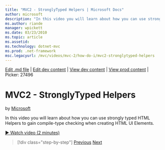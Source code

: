 ```yaml
---
title: "MVC2 - StronglyTyped Helpers | Microsoft Docs"
author: microsoft
description: "In this video you will learn about how you can use strongly typed HTML Helpers to gain compile-type checking when creating HTML UI Elements."
ms.author: riande
manager: wpickett
ms.date: 03/23/2010
ms.topic: article
ms.assetid: 
ms.technology: dotnet-mvc
ms.prod: .net-framework
msc.legacyurl: /mvc/videos/mvc-2/how-do-i/mvc2-stronglytyped-helpers
---
```

[Edit .md file](C:\Projects\msc\dev\Msc.Www\Web.ASP\App_Data\github\mvc\videos\mvc-2\how-do-i\mvc2-stronglytyped-helpers.md) | [Edit dev content](http://www.aspdev.net/umbraco#/content/content/edit/26709) | [View dev content](http://docs.aspdev.net/tutorials/mvc/videos/mvc-2/how-do-i/mvc2-stronglytyped-helpers.html) | [View prod content](http://www.asp.net/mvc/videos/mvc-2/how-do-i/mvc2-stronglytyped-helpers) | Picker: 27496

MVC2 - StronglyTyped Helpers
====================
by [Microsoft](https://github.com/microsoft)

In this video you will learn about how you can use strongly typed HTML Helpers to gain compile-type checking when creating HTML UI Elements.

[&#9654; Watch video (2 minutes)](https://channel9.msdn.com/Blogs/ASP-NET-Site-Videos/mvc2-stronglytyped-helpers)

>[!div class="step-by-step"] [Previous](mvc2-html-encoding.md) [Next](mvc2-model-validation.md)